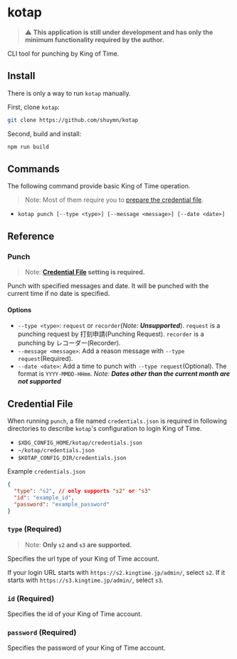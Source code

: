 # kotap

> :warning: **This application is still under development and has only the minimum functionality required by the author.**

CLI tool for punching by King of Time.

## Install

There is only a way to run `kotap` manually.

First, clone `kotap`:

```bash
git clone https://github.com/shuymn/kotap
```

Second, build and install:

```bash
npm run build
```

## Commands

The following command provide basic King of Time operation.

> Note: Most of them require you to [prepare the credential file](https://github.com/shuymn/kotap#credential-file).

- `kotap punch [--type <type>] [--message <message>] [--date <date>]`

## Reference

### Punch

> Note: **[Credential File](https://github.com/shuymn/kotap#credential-file) setting is required.**

Punch with specified messages and date. It will be punched with the current time if no date is specified.

#### Options

- `--type <type>`: `request` or `recorder`(_Note: **Unsupported**_). `request` is a punching request by 打刻申請(Punching Request). `recorder` is a punching by レコーダー(Recorder).
- `--message <message>`: Add a reason message with `--type request`(Required).
- `--date <date>`: Add a time to punch with `--type request`(Optional). The format is `YYYY-MMDD-HHmm`. _Note: **Dates other than the current month are not supported**_

## Credential File

When running `punch`, a file named `credentials.json` is required in following directories to describe `kotap`'s configuration to login King of Time.

- `$XDG_CONFIG_HOME/kotap/credentials.json`
- `~/kotap/credentials.json`
- `$KOTAP_CONFIG_DIR/credentials.json`

Example `credentials.json`

```json
{
  "type": "s2", // only supports "s2" or "s3"
  "id": "example_id",
  "password": "example_password"
}
```

### `type` (Required)

> Note: **Only `s2` and `s3` are supported.**

Specifies the url type of your King of Time account.

If your login URL starts with `https://s2.kingtime.jp/admin/`, select `s2`. If it starts with `https://s3.kingtime.jp/admin/`, select `s3`.

### `id` (Required)

Specifies the id of your King of Time account.

### `password` (Required)

Specifies the password of your King of Time account.
